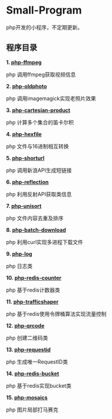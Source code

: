 # Small-Program

php开发的小程序，不定期更新。

## 程序目录

**1. [php-ffmpeg](https://github.com/xfdipzone/Small-Program/tree/master/php-ffmpeg)**

php 调用ffmpeg获取视频信息

**2. [php-oldphoto](https://github.com/xfdipzone/Small-Program/tree/master/php-oldphoto)**

php 调用imagemagick实现老照片效果

**3. [php-cartesian-product](https://github.com/xfdipzone/Small-Program/tree/master/php-cartesian-product)**

php 计算多个集合的笛卡尔积

**4. [php-hexfile](https://github.com/xfdipzone/Small-Program/tree/master/php-hexfile)**

php 文件与16进制相互转换

**5. [php-shorturl](https://github.com/xfdipzone/Small-Program/tree/master/php-shorturl)**

php 调用新浪API生成短链接

**6. [php-reflection](https://github.com/xfdipzone/Small-Program/tree/master/php-reflection)**

php 利用反射API获取类信息

**7. [php-unisort](https://github.com/xfdipzone/Small-Program/tree/master/php-unisort)**

php 文件内容去重及排序

**8. [php-batch-download](https://github.com/xfdipzone/Small-Program/tree/master/php-batch-download)**

php 利用curl实现多进程下载文件

**9. [php-log](https://github.com/xfdipzone/Small-Program/tree/master/php-log)**

php 日志类

**10. [php-redis-counter](https://github.com/xfdipzone/Small-Program/tree/master/php-redis-counter)**

php 基于redis计数器类

**11. [php-trafficshaper](https://github.com/xfdipzone/Small-Program/tree/master/php-trafficshaper)**

php 基于redis使用令牌桶算法实现流量控制

**12. [php-qrcode](https://github.com/xfdipzone/Small-Program/tree/master/php-qrcode)**

php 创建二维码类

**13. [php-requestid](https://github.com/xfdipzone/Small-Program/tree/master/php-requestid)**

php 生成唯一RequestID类

**14. [php-redis-bucket](https://github.com/xfdipzone/Small-Program/tree/master/php-redis-bucket)**

php 基于redis实现bucket类

**15. [php-mosaics](https://github.com/xfdipzone/Small-Program/tree/master/php-mosaics)**

php 图片局部打马赛克
